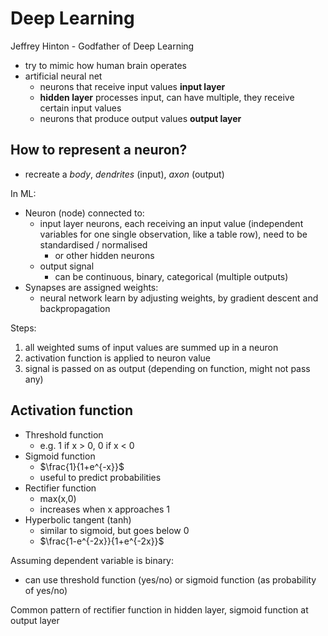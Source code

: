 # Deep Learning

Jeffrey Hinton - Godfather of Deep Learning

- try to mimic how human brain operates
- artificial neural net
  - neurons that receive input values **input layer**
  - **hidden layer** processes input, can have multiple, they receive certain input values
  - neurons that produce output values **output layer**

## How to represent a neuron?

- recreate a *body*, *dendrites* (input), *axon* (output)

In ML:

- Neuron (node) connected to:
  - input layer neurons, each receiving an input value (independent variables for one single observation, like a table row), need to be standardised / normalised
    - or other hidden neurons
  - output signal
    - can be continuous, binary, categorical (multiple outputs)
- Synapses are assigned weights:
  - neural network learn by adjusting weights, by gradient descent and backpropagation

Steps:

1. all weighted sums of input values are summed up in a neuron
2. activation function is applied to neuron value
3. signal is passed on as output (depending on function, might not pass any)

## Activation function

- Threshold function
  - e.g. 1 if x > 0, 0 if x < 0
- Sigmoid function
  - $\frac{1}{1+e^{-x}}$
  - useful to predict probabilities
- Rectifier function
  - max(x,0)
  - increases when x approaches 1
- Hyperbolic tangent (tanh)
  - similar to sigmoid, but goes below 0
  - $\frac{1-e^{-2x}}{1+e^{-2x}}$

Assuming dependent variable is binary:
- can use threshold function (yes/no) or sigmoid function (as probability of yes/no)

Common pattern of rectifier function in hidden layer, sigmoid function at output layer
